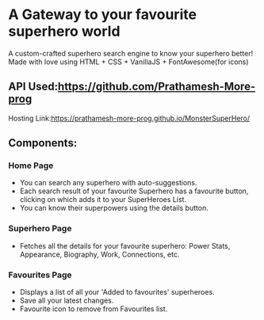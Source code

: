 # A Gateway to your favourite superhero world
A custom-crafted superhero search engine to know your superhero better!
Made with love using HTML + CSS + VanillaJS + FontAwesome(for icons)

## API Used:https://github.com/Prathamesh-More-prog
Hosting Link:https://prathamesh-more-prog.github.io/MonsterSuperHero/


## Components:
### Home Page
- You can search any superhero with auto-suggestions.
- Each search result of your favourite Superhero has a favourite button, clicking on which adds it to your SuperHeroes List.
- You can know their superpowers using the details button.

### Superhero Page
- Fetches all the details for your favourite superhero: Power Stats, Appearance, Biography, Work, Connections, etc.
  
### Favourites Page
- Displays a list of all your 'Added to favourites' superheroes.
- Save all your latest changes.
- Favourite icon to remove from Favourites list.

